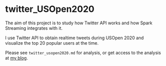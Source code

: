 # twitter_USOpen2020

The aim of this project is to study how Twitter API works and how Spark Streaming integrates with it.

I use Twitter API to obtain realtime tweets during USOpen 2020 and visualize the top 20 popular users at the time.

Please see `twitter_usopen2020.md` for analysis, or get access to the analysis at [my blog](https://shyuwang.github.io/2020/09/11/twitter_usopen/).
